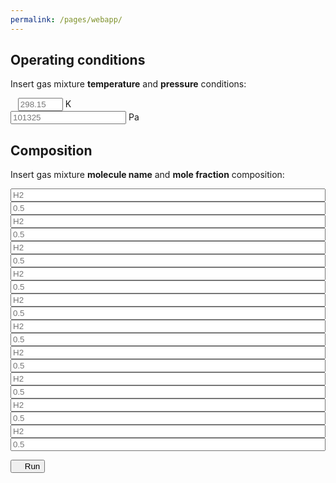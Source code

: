 ```yaml
---
permalink: /pages/webapp/
---
```



<div class="container">
    <h2 class="text-center"><b>Operating conditions</b></h2>
    <p class="text-left">Insert gas mixture <b>temperature</b> <i class="fa-regular fa-temperature-three-quarters"></i> and <b>pressure</b> <i class="fa-regular fa-gauge"></i> conditions:</p>
    <div class="form-group">
            <div class="input-group">
                <!--<span class="input-group-addon text-left" id="T-addon">Temperature</span>-->
                <span class="input-group-addon text-left" id="T-addon"><i class="fa-regular fa-temperature-three-quarters"></i>&nbsp;&nbsp;</span>
                <input type="number" class="form-control text-right" placeholder="298.15" aria-describedby="T-addon" id="T" min="0" max="2000">
                <span class="input-group-addon text-right" id="T-addon">K&ensp;</span>
            </div>
    </div>
    <div class="form-group">
        <div class="input-group">
            <!--<span class="input-group-addon text-left" id="P-addon">Pressure&nbsp;&nbsp;&nbsp;&nbsp;&nbsp;&nbsp;&nbsp;&nbsp;&nbsp;</span>-->
            <span class="input-group-addon text-left" id="T-addon"><i class="fa-regular fa-gauge"></i></span>
            <input type="number" class="form-control text-right" placeholder="101325" aria-describedby="P-addon" id="P" min="0">
            <span class="input-group-addon text-right">Pa</span>
        </div>
    </div>
    <h2 class="text-center"><b>Composition</b></h2>
    <p class="text-left">Insert gas mixture <b>molecule name</b> <i class="fa-regular fa-atom"></i> and <b>mole fraction</b> <i class="fa-regular fa-chart-pie"></i> composition: </p>
    <div class="form-group">
        <div class="input-group">
                <span class="input-group-addon text-center" id="n1-addon"><i class="fa-regular fa-atom"></i></span>
                <input type="text" style="min-width:100%;width:50px;" class="form-control text-right" placeholder="H2" aria-describedby="n1-addon" id="n1">
                <span class="input-group-addon text-center" id="x1-addon"><i class="fa-regular fa-chart-pie"></i></span> 
                <input type="number" style="min-width:100%;width:50px;" class="form-control text-right" placeholder="0.5" aria-describedby="x1-addon" id="x1" min="0" max="1">
        </div>
    </div>
    <div class="form-group">
        <div class="input-group">
                <span class="input-group-addon text-center" id="n2-addon"><i class="fa-regular fa-atom"></i></span> 
                <input type="text" style="min-width:100%;width:50px;" class="form-control text-right" placeholder="H2" aria-describedby="n2-addon" id="n2">
                <span class="input-group-addon text-center" id="x2-addon"><i class="fa-regular fa-chart-pie"></i></span> 
                <input type="number" style="min-width:100%;width:50px;" class="form-control text-right" placeholder="0.5" aria-describedby="x2-addon" id="x2" min="0" max="1">
        </div>
    </div>
    <div class="form-group">
        <div class="input-group">
                <span class="input-group-addon text-center" id="n3-addon"><i class="fa-regular fa-atom"></i></span> 
                <input type="text" style="min-width:100%;width:50px;" class="form-control text-right" placeholder="H2" aria-describedby="n3-addon" id="n3">
                <span class="input-group-addon text-center" id="x3-addon"><i class="fa-regular fa-chart-pie"></i></span> 
                <input type="number" style="min-width:100%;width:50px;" class="form-control text-right" placeholder="0.5" aria-describedby="x3-addon" id="x3" min="0" max="1">
        </div>
    </div>
    <div class="form-group">
        <div class="input-group">
                <span class="input-group-addon text-center" id="n4-addon"><i class="fa-regular fa-atom"></i></span> 
                <input type="text" style="min-width:100%;width:50px;" class="form-control text-right" placeholder="H2" aria-describedby="n4-addon" id="n4">
                <span class="input-group-addon text-center" id="x4-addon"><i class="fa-regular fa-chart-pie"></i></span> 
                <input type="number" style="min-width:100%;width:50px;" class="form-control text-right" placeholder="0.5" aria-describedby="x4-addon" id="x4" min="0" max="1">
        </div>
    </div>
    <div class="form-group">
        <div class="input-group">
                <span class="input-group-addon text-center" id="n5-addon"><i class="fa-regular fa-atom"></i></span> 
                <input type="text" style="min-width:100%;width:50px;" class="form-control text-right" placeholder="H2" aria-describedby="n5-addon" id="n5">
                <span class="input-group-addon text-center" id="x5-addon"><i class="fa-regular fa-chart-pie"></i></span> 
                <input type="number" style="min-width:100%;width:50px;" class="form-control text-right" placeholder="0.5" aria-describedby="x5-addon" id="x5" min="0" max="1">
        </div>
    </div>
    <div class="form-group">
        <div class="input-group">
                <span class="input-group-addon text-center" id="n6-addon"><i class="fa-regular fa-atom"></i></span> 
                <input type="text" style="min-width:100%;width:50px;" class="form-control text-right" placeholder="H2" aria-describedby="n6-addon" id="n6">
                <span class="input-group-addon text-center" id="x6-addon"><i class="fa-regular fa-chart-pie"></i></span> 
                <input type="number" style="min-width:100%;width:50px;" class="form-control text-right" placeholder="0.5" aria-describedby="x6-addon" id="x6" min="0" max="1">
        </div>
    </div>
    <div class="form-group">
        <div class="input-group">
                <span class="input-group-addon text-center" id="n7-addon"><i class="fa-regular fa-atom"></i></span> 
                <input type="text" style="min-width:100%;width:50px;" class="form-control text-right" placeholder="H2" aria-describedby="n7-addon" id="n7">
                <span class="input-group-addon text-center" id="x7-addon"><i class="fa-regular fa-chart-pie"></i></span> 
                <input type="number" style="min-width:100%;width:50px;" class="form-control text-right" placeholder="0.5" aria-describedby="x7-addon" id="x7" min="0" max="1">
        </div>
    </div>
    <div class="form-group">
        <div class="input-group">
                <span class="input-group-addon text-center" id="n8-addon"><i class="fa-regular fa-atom"></i></span> 
                <input type="text" style="min-width:100%;width:50px;" class="form-control text-right" placeholder="H2" aria-describedby="n8-addon" id="n8">
                <span class="input-group-addon text-center" id="x8-addon"><i class="fa-regular fa-chart-pie"></i></span> 
                <input type="number" style="min-width:100%;width:50px;" class="form-control text-right" placeholder="0.5" aria-describedby="x8-addon" id="x8" min="0" max="1">
        </div>
    </div>
    <div class="form-group">
        <div class="input-group">
                <span class="input-group-addon text-center" id="n9-addon"><i class="fa-regular fa-atom"></i></span> 
                <input type="text" style="min-width:100%;width:50px;" class="form-control text-right" placeholder="H2" aria-describedby="n9-addon" id="n9">
                <span class="input-group-addon text-center" id="x9-addon"><i class="fa-regular fa-chart-pie"></i></span> 
                <input type="number" style="min-width:100%;width:50px;" class="form-control text-right" placeholder="0.5" aria-describedby="x9-addon" id="x9" min="0" max="1">
        </div>
    </div>
    <div class="form-group">
        <div class="input-group">
                <span class="input-group-addon text-center" id="n10-addon"><i class="fa-regular fa-atom"></i></span> 
                <input type="text" style="min-width:100%;width:50px;" class="form-control text-right" placeholder="H2" aria-describedby="n10-addon" id="n10">
                <span class="input-group-addon text-center" id="x10-addon"><i class="fa-regular fa-chart-pie"></i></span> 
                <input type="number" style="min-width:100%;width:50px;" class="form-control text-right" placeholder="0.5" aria-describedby="x10-addon" id="x10" min="0" max="1">
        </div>
    </div>
</div>

<div class="container">
    <p class="text-center"><button class="btn btn-primary btn-lg" onclick="runWebApp();"><i class="fa-regular fa-power-off"></i>&nbsp;&nbsp;&nbsp;&nbsp;Run</button></p>
</div>

